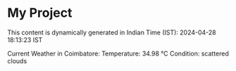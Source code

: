 # My Project

This content is dynamically generated in Indian Time (IST): 2024-04-28 18:13:23 IST


Current Weather in Coimbatore:
Temperature: 34.98 °C
Condition: scattered clouds
